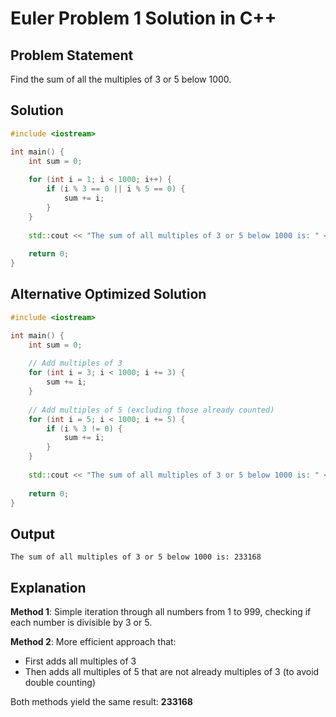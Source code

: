 # Euler Problem 1 Solution in C++

## Problem Statement
Find the sum of all the multiples of 3 or 5 below 1000.

## Solution

```cpp
#include <iostream>

int main() {
    int sum = 0;
    
    for (int i = 1; i < 1000; i++) {
        if (i % 3 == 0 || i % 5 == 0) {
            sum += i;
        }
    }
    
    std::cout << "The sum of all multiples of 3 or 5 below 1000 is: " << sum << std::endl;
    
    return 0;
}
```

## Alternative Optimized Solution

```cpp
#include <iostream>

int main() {
    int sum = 0;
    
    // Add multiples of 3
    for (int i = 3; i < 1000; i += 3) {
        sum += i;
    }
    
    // Add multiples of 5 (excluding those already counted)
    for (int i = 5; i < 1000; i += 5) {
        if (i % 3 != 0) {
            sum += i;
        }
    }
    
    std::cout << "The sum of all multiples of 3 or 5 below 1000 is: " << sum << std::endl;
    
    return 0;
}
```

## Output
```
The sum of all multiples of 3 or 5 below 1000 is: 233168
```

## Explanation

**Method 1**: Simple iteration through all numbers from 1 to 999, checking if each number is divisible by 3 or 5.

**Method 2**: More efficient approach that:
- First adds all multiples of 3
- Then adds all multiples of 5 that are not already multiples of 3 (to avoid double counting)

Both methods yield the same result: **233168**

